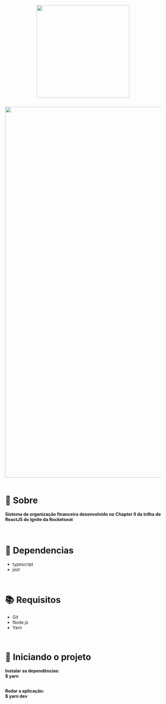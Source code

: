 <div align="center">
  <img src="" width="300" >
</div>

##

<img src="https://user-images.githubusercontent.com/67304453/173199263-a682caec-f629-4f7f-8ced-cbfe9ecdc5b1.png" width="1200"/>

<br>
<br>

<h1>📃 Sobre</h1>
 
<h4 align="justify">Sistema de organização financeira desenvolvido no Chapter II da trilha de ReactJS do Ignite da Rocketseat</h4>

<br>

<h1>🔧 Dependencias</h1>

<ul>
  <li>typescript</li>
  <li>jest</li>

</ul>

<br>

<h1>📚 Requisitos</h1>

<ul>
  <li>Git</li>
  <li>Node.js</li>
  <li>Yarn</li>
 </ul>

   <br>
   
<h1>🚀 Iniciando o projeto</h1>

<h4>
  Instalar as dependências:
  <br>
  $ yarn
  
  <br>
  <br>
  
  Rodar a aplicação:
  <br>
  $ yarn dev
</h4>
